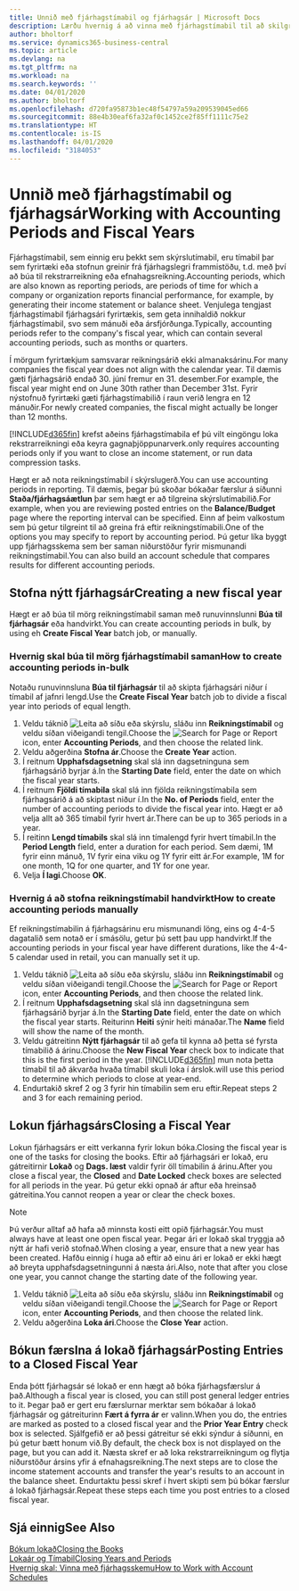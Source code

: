 ```yaml
---
title: Unnið með fjárhagstímabil og fjárhagsár | Microsoft Docs
description: Lærðu hvernig á að vinna með fjárhagstímabil til að skilgreina hvenær fyrirtækið greinir frá fjárhagslegri frammistöðu.
author: bholtorf
ms.service: dynamics365-business-central
ms.topic: article
ms.devlang: na
ms.tgt_pltfrm: na
ms.workload: na
ms.search.keywords: ''
ms.date: 04/01/2020
ms.author: bholtorf
ms.openlocfilehash: d720fa95873b1ec48f54797a59a209539045ed66
ms.sourcegitcommit: 88e4b30eaf6fa32af0c1452ce2f85ff1111c75e2
ms.translationtype: HT
ms.contentlocale: is-IS
ms.lasthandoff: 04/01/2020
ms.locfileid: "3184053"
---
```

# <a name="working-with-accounting-periods-and-fiscal-years"></a><span data-ttu-id="74e49-103">Unnið með fjárhagstímabil og fjárhagsár</span><span class="sxs-lookup"><span data-stu-id="74e49-103">Working with Accounting Periods and Fiscal Years</span></span>
<span data-ttu-id="74e49-104">Fjárhagstímabil, sem einnig eru þekkt sem skýrslutímabil, eru tímabil þar sem fyrirtæki eða stofnun greinir frá fjárhagslegri frammistöðu, t.d. með því að búa til rekstrarreikning eða efnahagsreikning.</span><span class="sxs-lookup"><span data-stu-id="74e49-104">Accounting periods, which are also known as reporting periods, are periods of time for which a company or organization reports financial performance, for example, by generating their income statement or balance sheet.</span></span> <span data-ttu-id="74e49-105">Venjulega tengjast fjárhagstímabil fjárhagsári fyrirtækis, sem geta innihaldið nokkur fjárhagstímabil, svo sem mánuði eða ársfjórðunga.</span><span class="sxs-lookup"><span data-stu-id="74e49-105">Typically, accounting periods refer to the company's fiscal year, which can contain several accounting periods, such as months or quarters.</span></span>

<span data-ttu-id="74e49-106">Í mörgum fyrirtækjum samsvarar reikningsárið ekki almanaksárinu.</span><span class="sxs-lookup"><span data-stu-id="74e49-106">For many companies the fiscal year does not align with the calendar year.</span></span> <span data-ttu-id="74e49-107">Til dæmis gæti fjárhagsárið endað 30. júní fremur en 31. desember.</span><span class="sxs-lookup"><span data-stu-id="74e49-107">For example, the fiscal year might end on June 30th rather than December 31st.</span></span> <span data-ttu-id="74e49-108">Fyrir nýstofnuð fyrirtæki gæti fjárhagstímabilið í raun verið lengra en 12 mánuðir.</span><span class="sxs-lookup"><span data-stu-id="74e49-108">For newly created companies, the fiscal might actually be longer than 12 months.</span></span> 

[!INCLUDE[d365fin](includes/d365fin_md.md)] <span data-ttu-id="74e49-109">krefst aðeins fjárhagstímabila ef þú vilt eingöngu loka rekstrarreikningi eða keyra gagnaþjöppunarverk.</span><span class="sxs-lookup"><span data-stu-id="74e49-109">only requires accounting periods only if you want to close an income statement, or run data compression tasks.</span></span> 

<span data-ttu-id="74e49-110">Hægt er að nota reikningstímabil í skýrslugerð.</span><span class="sxs-lookup"><span data-stu-id="74e49-110">You can use accounting periods in reporting.</span></span> <span data-ttu-id="74e49-111">Til dæmis, þegar þú skoðar bókaðar færslur á síðunni **Staða/fjárhagsáætlun** þar sem hægt er að tilgreina skýrslutímabilið.</span><span class="sxs-lookup"><span data-stu-id="74e49-111">For example, when you are reviewing posted entries on the **Balance/Budget** page where the reporting interval can be specified.</span></span> <span data-ttu-id="74e49-112">Einn af þeim valkostum sem þú getur tilgreint til að greina frá eftir reikningstímabili.</span><span class="sxs-lookup"><span data-stu-id="74e49-112">One of the options you may specify to report by accounting period.</span></span> <span data-ttu-id="74e49-113">Þú getur líka byggt upp fjárhagsskema sem ber saman niðurstöður fyrir mismunandi reikningstímabil.</span><span class="sxs-lookup"><span data-stu-id="74e49-113">You can also build an account schedule that compares results for different accounting periods.</span></span>

## <a name="creating-a-new-fiscal-year"></a><span data-ttu-id="74e49-114">Stofna nýtt fjárhagsár</span><span class="sxs-lookup"><span data-stu-id="74e49-114">Creating a new fiscal year</span></span>
<span data-ttu-id="74e49-115">Hægt er að búa til mörg reikningstímabil saman með runuvinnslunni **Búa til fjárhagsár** eða handvirkt.</span><span class="sxs-lookup"><span data-stu-id="74e49-115">You can create accounting periods in bulk, by using eh **Create Fiscal Year** batch job, or manually.</span></span>

### <a name="how-to-create-accounting-periods-in-bulk"></a><span data-ttu-id="74e49-116">Hvernig skal búa til mörg fjárhagstímabil saman</span><span class="sxs-lookup"><span data-stu-id="74e49-116">How to create accounting periods in-bulk</span></span>
<span data-ttu-id="74e49-117">Notaðu runuvinnsluna **Búa til fjárhagsár** til að skipta fjárhagsári niður í tímabil af jafnri lengd.</span><span class="sxs-lookup"><span data-stu-id="74e49-117">Use the **Create Fiscal Year** batch job to divide a fiscal year into periods of equal length.</span></span>  

1. <span data-ttu-id="74e49-118">Veldu táknið ![Leita að síðu eða skýrslu](media/ui-search/search_small.png "Leit að síðu eða skýrslu tákn"), sláðu inn **Reikningstímabil** og veldu síðan viðeigandi tengil.</span><span class="sxs-lookup"><span data-stu-id="74e49-118">Choose the ![Search for Page or Report](media/ui-search/search_small.png "Search for Page or Report icon") icon, enter **Accounting Periods**, and then choose the related link.</span></span>  
2. <span data-ttu-id="74e49-119">Veldu aðgerðina **Stofna ár**.</span><span class="sxs-lookup"><span data-stu-id="74e49-119">Choose the **Create Year** action.</span></span>  <!--What about the Scheduling option? Should we mention that? There's also the Report Output Type field...-->
3. <span data-ttu-id="74e49-120">Í reitnum **Upphafsdagsetning** skal slá inn dagsetninguna sem fjárhagsárið byrjar á.</span><span class="sxs-lookup"><span data-stu-id="74e49-120">In the **Starting Date** field, enter the date on which the fiscal year starts.</span></span>  
4. <span data-ttu-id="74e49-121">Í reitnum **Fjöldi tímabila** skal slá inn fjölda reikningstímabila sem fjárhagsárið á að skiptast niður í.</span><span class="sxs-lookup"><span data-stu-id="74e49-121">In the **No. of Periods** field, enter the number of accounting periods to divide the fiscal year into.</span></span> <span data-ttu-id="74e49-122">Hægt er að velja allt að 365 tímabil fyrir hvert ár.</span><span class="sxs-lookup"><span data-stu-id="74e49-122">There can be up to 365 periods in a year.</span></span>  
5. <span data-ttu-id="74e49-123">Í reitinn **Lengd tímabils** skal slá inn tímalengd fyrir hvert tímabil.</span><span class="sxs-lookup"><span data-stu-id="74e49-123">In the **Period Length** field, enter a duration for each period.</span></span> <span data-ttu-id="74e49-124">Sem dæmi, 1M fyrir einn mánuð, 1V fyrir eina viku og 1Y fyrir eitt ár.</span><span class="sxs-lookup"><span data-stu-id="74e49-124">For example, 1M for one month, 1Q for one quarter, and 1Y for one year.</span></span>  
6. <span data-ttu-id="74e49-125">Velja **Í lagi**.</span><span class="sxs-lookup"><span data-stu-id="74e49-125">Choose **OK**.</span></span>  

### <a name="how-to-create-accounting-periods-manually"></a><span data-ttu-id="74e49-126">Hvernig á að stofna reikningstímabil handvirkt</span><span class="sxs-lookup"><span data-stu-id="74e49-126">How to create accounting periods manually</span></span>
<span data-ttu-id="74e49-127">Ef reikningstímabilin á fjárhagsárinu eru mismunandi löng, eins og 4-4-5 dagatalið sem notað er í smásölu, getur þú sett þau upp handvirkt.</span><span class="sxs-lookup"><span data-stu-id="74e49-127">If the accounting periods in your fiscal year have different durations, like the 4-4-5 calendar used in retail, you can manually set it up.</span></span>  
  
1. <span data-ttu-id="74e49-128">Veldu táknið ![Leita að síðu eða skýrslu](media/ui-search/search_small.png "Leit að síðu eða skýrslu tákn"), sláðu inn **Reikningstímabil** og veldu síðan viðeigandi tengil.</span><span class="sxs-lookup"><span data-stu-id="74e49-128">Choose the ![Search for Page or Report](media/ui-search/search_small.png "Search for Page or Report icon") icon, enter **Accounting Periods**, and then choose the related link.</span></span>  
2. <span data-ttu-id="74e49-129">Í reitnum **Upphafsdagsetning** skal slá inn dagsetninguna sem fjárhagsárið byrjar á.</span><span class="sxs-lookup"><span data-stu-id="74e49-129">In the **Starting Date** field, enter the date on which the fiscal year starts.</span></span> <span data-ttu-id="74e49-130">Reiturinn **Heiti** sýnir heiti mánaðar.</span><span class="sxs-lookup"><span data-stu-id="74e49-130">The **Name** field will show the name of the month.</span></span>  
3. <span data-ttu-id="74e49-131">Veldu gátreitinn **Nýtt fjárhagsár** til að gefa til kynna að þetta sé fyrsta tímabilið á árinu.</span><span class="sxs-lookup"><span data-stu-id="74e49-131">Choose the **New Fiscal Year** check box to indicate that this is the first period in the year.</span></span> [!INCLUDE[d365fin](includes/d365fin_md.md)] <span data-ttu-id="74e49-132">mun nota þetta tímabil til að ákvarða hvaða tímabil skuli loka í árslok.</span><span class="sxs-lookup"><span data-stu-id="74e49-132">will use this period to determine which periods to close at year-end.</span></span>
4. <span data-ttu-id="74e49-133">Endurtakið skref 2 og 3 fyrir hin tímabilin sem eru eftir.</span><span class="sxs-lookup"><span data-stu-id="74e49-133">Repeat steps 2 and 3 for each remaining period.</span></span>  

## <a name="closing-a-fiscal-year"></a><span data-ttu-id="74e49-134">Lokun fjárhagsárs</span><span class="sxs-lookup"><span data-stu-id="74e49-134">Closing a Fiscal Year</span></span>
<span data-ttu-id="74e49-135">Lokun fjárhagsárs er eitt verkanna fyrir lokun bóka.</span><span class="sxs-lookup"><span data-stu-id="74e49-135">Closing the fiscal year is one of the tasks for closing the books.</span></span> <span data-ttu-id="74e49-136">Eftir að fjárhagsári er lokað, eru gátreitirnir **Lokað** og **Dags. læst** valdir fyrir öll tímabilin á árinu.</span><span class="sxs-lookup"><span data-stu-id="74e49-136">After you close a fiscal year, the **Closed** and **Date Locked** check boxes are selected for all periods in the year.</span></span> <span data-ttu-id="74e49-137">Þú getur ekki opnað ár aftur eða hreinsað gátreitina.</span><span class="sxs-lookup"><span data-stu-id="74e49-137">You cannot reopen a year or clear the check boxes.</span></span>

> [!NOTE]  
>  <span data-ttu-id="74e49-138">Þú verður alltaf að hafa að minnsta kosti eitt opið fjárhagsár.</span><span class="sxs-lookup"><span data-stu-id="74e49-138">You must always have at least one open fiscal year.</span></span> <span data-ttu-id="74e49-139">Þegar ári er lokað skal tryggja að nýtt ár hafi verið stofnað.</span><span class="sxs-lookup"><span data-stu-id="74e49-139">When closing a year, ensure that a new year has been created.</span></span> <span data-ttu-id="74e49-140">Hafðu einnig í huga að eftir að einu ári er lokað er ekki hægt að breyta upphafsdagsetningunni á næsta ári.</span><span class="sxs-lookup"><span data-stu-id="74e49-140">Also, note that after you close one year, you cannot change the starting date of the following year.</span></span>

1. <span data-ttu-id="74e49-141">Veldu táknið ![Leita að síðu eða skýrslu](media/ui-search/search_small.png "Leit að síðu eða skýrslu tákn"), sláðu inn **Reikningstímabil** og veldu síðan viðeigandi tengil.</span><span class="sxs-lookup"><span data-stu-id="74e49-141">Choose the ![Search for Page or Report](media/ui-search/search_small.png "Search for Page or Report icon") icon, enter **Accounting Periods**, and then choose the related link.</span></span>  
2. <span data-ttu-id="74e49-142">Veldu aðgerðina **Loka ári**.</span><span class="sxs-lookup"><span data-stu-id="74e49-142">Choose the **Close Year** action.</span></span>  

## <a name="posting-entries-to-a-closed-fiscal-year"></a><span data-ttu-id="74e49-143">Bókun færslna á lokað fjárhagsár</span><span class="sxs-lookup"><span data-stu-id="74e49-143">Posting Entries to a Closed Fiscal Year</span></span>
<span data-ttu-id="74e49-144">Enda þótt fjárhagsár sé lokað er enn hægt að bóka fjárhagsfærslur á það.</span><span class="sxs-lookup"><span data-stu-id="74e49-144">Although a fiscal year is closed, you can still post general ledger entries to it.</span></span> <span data-ttu-id="74e49-145">Þegar það er gert eru færslurnar merktar sem bókaðar á lokað fjárhagsár og gátreiturinn **Fært á fyrra ár** er valinn.</span><span class="sxs-lookup"><span data-stu-id="74e49-145">When you do, the entries are marked as posted to a closed fiscal year and the **Prior Year Entry** check box is selected.</span></span> <span data-ttu-id="74e49-146">Sjálfgefið er að þessi gátreitur sé ekki sýndur á síðunni, en þú getur bætt honum við.</span><span class="sxs-lookup"><span data-stu-id="74e49-146">By default, the check box is not displayed on the page, but you can add it.</span></span> <span data-ttu-id="74e49-147">Næsta skref er að loka rekstrarreikningum og flytja niðurstöður ársins yfir á efnahagsreikning.</span><span class="sxs-lookup"><span data-stu-id="74e49-147">The next steps are to close the income statement accounts and transfer the year's results to an account in the balance sheet.</span></span> <span data-ttu-id="74e49-148">Endurtaktu þessi skref í hvert skipti sem þú bókar færslur á lokað fjárhagsár.</span><span class="sxs-lookup"><span data-stu-id="74e49-148">Repeat these steps each time you post entries to a closed fiscal year.</span></span>

## <a name="see-also"></a><span data-ttu-id="74e49-149">Sjá einnig</span><span class="sxs-lookup"><span data-stu-id="74e49-149">See Also</span></span>
[<span data-ttu-id="74e49-150">Bókum lokað</span><span class="sxs-lookup"><span data-stu-id="74e49-150">Closing the Books</span></span>](year-close-books.md)  
[<span data-ttu-id="74e49-151">Lokaár og Tímabil</span><span class="sxs-lookup"><span data-stu-id="74e49-151">Closing Years and Periods</span></span>](year-close-years-periods.md)  
[<span data-ttu-id="74e49-152">Hvernig skal: Vinna með fjárhagsskemu</span><span class="sxs-lookup"><span data-stu-id="74e49-152">How to Work with Account Schedules</span></span>](bi-how-work-account-schedule.md)  
  





